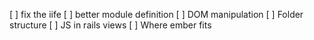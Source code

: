 [ ] fix the iife
[ ] better module definition
[ ] DOM manipulation
[ ] Folder structure
[ ] JS in rails views
[ ] Where ember fits
